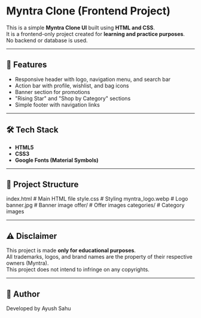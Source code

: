 # Myntra Clone (Frontend Project)

This is a simple **Myntra Clone UI** built using **HTML and CSS**.  
It is a frontend-only project created for **learning and practice purposes**.  
No backend or database is used.

---

## 🚀 Features
- Responsive header with logo, navigation menu, and search bar  
- Action bar with profile, wishlist, and bag icons  
- Banner section for promotions  
- "Rising Star" and "Shop by Category" sections  
- Simple footer with navigation links  

---

## 🛠️ Tech Stack
- **HTML5**  
- **CSS3**  
- **Google Fonts (Material Symbols)**  

---

## 📂 Project Structure
index.html # Main HTML file
style.css # Styling
myntra_logo.webp # Logo
banner.jpg # Banner image
offer/ # Offer images
categories/ # Category images

---

## ⚠️ Disclaimer
This project is made **only for educational purposes**.  
All trademarks, logos, and brand names are the property of their respective owners (Myntra).  
This project does not intend to infringe on any copyrights.  

---

## 🙌 Author
Developed by Ayush Sahu
